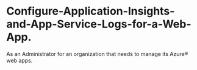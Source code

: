# Configure-Application-Insights-and-App-Service-Logs-for-a-Web-App.
As an Administrator for an organization that needs to manage its Azure® web apps.
